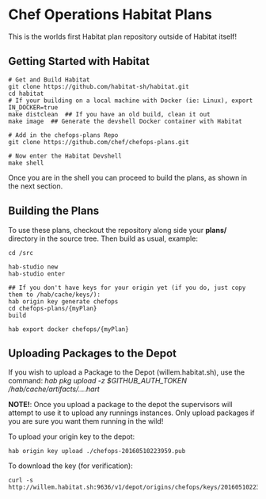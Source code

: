 # Chef Operations Habitat Plans 

This is the worlds first Habitat plan repository outside of Habitat itself!  

## Getting Started with Habitat

```
# Get and Build Habitat
git clone https://github.com/habitat-sh/habitat.git
cd habitat
# If your building on a local machine with Docker (ie: Linux), export IN_DOCKER=true
make distclean  ## If you have an old build, clean it out
make image	## Generate the devshell Docker container with Habitat 

# Add in the chefops-plans Repo 
git clone https://github.com/chef/chefops-plans.git

# Now enter the Habitat Devshell
make shell
```

Once you are in the shell you can proceed to build the plans, as shown in the next section.

## Building the Plans

To use these plans, checkout the repository along side your **plans/** directory
in the source tree.  Then build as usual, example:

```
cd /src

hab-studio new
hab-studio enter

## If you don't have keys for your origin yet (if you do, just copy them to /hab/cache/keys/):
hab origin key generate chefops
cd chefops-plans/{myPlan}
build 

hab export docker chefops/{myPlan}
```

## Uploading Packages to the Depot

If you wish to upload a Package to the Depot (willem.habitat.sh), use the command:
*hab pkg upload -z $GITHUB_AUTH_TOKEN /hab/cache/artifacts/....hart* 

**NOTE!**: Once you upload a package to the depot the supervisors will attempt to use it
to upload any runnings instances.  Only upload packages if you are sure you want them running
in the wild!

To upload your origin key to the depot: 

```
hab origin key upload ./chefops-20160510223959.pub 
```

To download the key (for verification):

```
curl -s  http://willem.habitat.sh:9636/v1/depot/origins/chefops/keys/20160510223959
```

